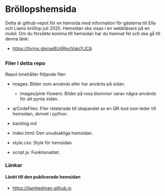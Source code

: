 # Bröllopshemsida

Detta är github-repot för en hemsida med information för gästerna till Ella och Liams bröllop juli 2025. Hemsidan ska visas i en webbläsare på en mobil. Om du försökte komma till hemsidan har du hamnat fel och ska gå till denna länk:

- <https://forms.gle/ueBU4RjscVokcYJCA>

##

### Filer i detta repo

Repot innehåller följande filer:

- images: Bilder som används eller har använts på sidan.
  - images/pink-flowers: Bilder på rosa blommor varav några används för att pynta sidan.

- qrCodeFiles: Filer relaterade till skapandet av en QR-kod som leder till hemsidan, skrivet i python.

- backlog.md

- index.html: Den uvudsakliga hemsidan.

- style.css: Style för hemsidan.

- script.js: Funktionalitet.

### Länkar

#### Länkt till den publicerade hemsidan

- <https://liamhedman.github.io>
